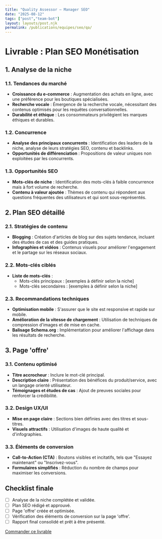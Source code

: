 ```yaml
---
title: "Quality Assessor — Manager SEO"
date: "2025-08-12"
tags: ["post","team-bot"]
layout: layouts/post.njk
permalink: /publications/equipes/seo/qa/
---
```

# Livrable : Plan SEO Monétisation

## 1. Analyse de la niche

### 1.1. Tendances du marché
- **Croissance du e-commerce** : Augmentation des achats en ligne, avec une préférence pour les boutiques spécialisées.
- **Recherche vocale** : Émergence de la recherche vocale, nécessitant des contenus optimisés pour les requêtes conversationnelles.
- **Durabilité et éthique** : Les consommateurs privilégient les marques éthiques et durables.

### 1.2. Concurrence
- **Analyse des principaux concurrents** : Identification des leaders de la niche, analyse de leurs stratégies SEO, contenu et backlinks.
- **Opportunités de différenciation** : Propositions de valeur uniques non exploitées par les concurrents.

### 1.3. Opportunités SEO
- **Mots-clés de niche** : Identification des mots-clés à faible concurrence mais à fort volume de recherche.
- **Contenu à valeur ajoutée** : Thèmes de contenu qui répondent aux questions fréquentes des utilisateurs et qui sont sous-représentés.

## 2. Plan SEO détaillé

### 2.1. Stratégies de contenu
- **Blogging** : Création d'articles de blog sur des sujets tendance, incluant des études de cas et des guides pratiques.
- **Infographies et vidéos** : Contenus visuels pour améliorer l'engagement et le partage sur les réseaux sociaux.

### 2.2. Mots-clés ciblés
- **Liste de mots-clés** : 
  - Mots-clés principaux : [exemples à définir selon la niche]
  - Mots-clés secondaires : [exemples à définir selon la niche]

### 2.3. Recommandations techniques
- **Optimisation mobile** : S'assurer que le site est responsive et rapide sur mobile.
- **Amélioration de la vitesse de chargement** : Utilisation de techniques de compression d'images et de mise en cache.
- **Balisage Schema.org** : Implémentation pour améliorer l'affichage dans les résultats de recherche.

## 3. Page 'offre'

### 3.1. Contenu optimisé
- **Titre accrocheur** : Inclure le mot-clé principal.
- **Description claire** : Présentation des bénéfices du produit/service, avec un langage orienté utilisateur.
- **Témoignages et études de cas** : Ajout de preuves sociales pour renforcer la crédibilité.

### 3.2. Design UX/UI
- **Mise en page claire** : Sections bien définies avec des titres et sous-titres.
- **Visuels attractifs** : Utilisation d'images de haute qualité et d'infographies.

### 3.3. Éléments de conversion
- **Call-to-Action (CTA)** : Boutons visibles et incitatifs, tels que "Essayez maintenant" ou "Inscrivez-vous".
- **Formulaires simplifiés** : Réduction du nombre de champs pour maximiser les conversions.

## Checklist finale
- [ ] Analyse de la niche complétée et validée.
- [ ] Plan SEO rédigé et approuvé.
- [ ] Page 'offre' créée et optimisée.
- [ ] Vérification des éléments de conversion sur la page 'offre'.
- [ ] Rapport final consolidé et prêt à être présenté.
<p><a class="btn" href="https://pancarte.gumroad.com/l/seo-qa?checkout=true" target="_blank" rel="noopener">Commander ce livrable</a></p>
